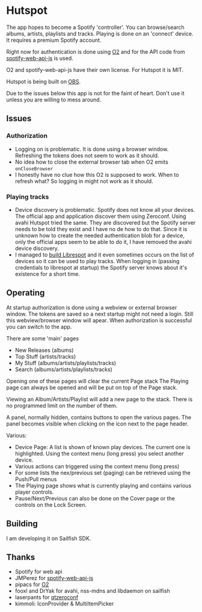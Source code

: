 # Hutspot

The app hopes to become a Spotify 'controller'. You can browse/search albums, artists, playlists and tracks. Playing is done on an 'connect' device. It requires a premium Spotify account.

Right now for authentication is done using [O2](https://github.com/pipacs/o2)
and for the API code from [spotify-web-api-js](https://github.com/JMPerez/spotify-web-api-js) is used.

O2 and spotify-web-api-js have their own license. For Hutspot it is MIT.


Hutspot is being built on [OBS](http://repo.merproject.org/obs/home:/wdehoog:/hutspot/sailfish_latest_armv7hl/).

Due to the issues below this app is not for the faint of heart. Don't use it unless you are willing to mess around.

## Issues

### Authorization
  * Logging on is problematic. It is done using a browser window. Refreshing the tokens does not seem to work as it should.
  * No idea how to close the external browser tab when O2 emits ```onCloseBrowser```
  * I honestly have no clue how this O2 is supposed to work. When to refresh what? So logging in might not work as it should.

### Playing tracks
  * Device discovery is problematic. Spotify does not know all your devices. The official app and application discover them using Zeroconf. Using avahi Hutspot tried the same. They are discovered but the Spotify server needs to be told they exist and I have no de how to do that. Since it is unknown how to create the needed authentication blob for a device, only the official apps seem to be able to do it, I have removed the avahi device discovery.
  * I managed to [build Librespot](https://gist.github.com/wdehoog/d83d75564ebc77a985384950af44ee7c) and it even sometimes occurs on the list of devices so it can be used to play tracks. When logging in (passing credentials to librespot at startup) the Spotify server knows about it's existence for a short time.

## Operating
 
At startup authorization is done using a webview or external browser window. The tokens are saved so a next startup might not need a login. Still this webview/browser window will apear. When authorization is successful you can switch to the app.

There are some 'main' pages

 * New Releases (albums)
 * Top Stuff (artists/tracks)
 * My Stuff (albums/artists/playlists/tracks)
 * Search (albums/artists/playlists/tracks)

Opening one of these pages will clear the current Page stack
The Playing page can always be opened and will be put on top of the Page stack.

Viewing an Album/Artists/Playlist will add a new page to the stack. There is no programmed limit on the number of them.

A panel, normally hidden, contains buttons to open the various pages. The panel becomes visible when clicking on the icon next to the page header.

Various:

 * Device Page: A list is shown of known play devices. The current one is  highlighted. Using the context menu (long press) you select another device.
 * Various actions can triggered  using the context menu (long press)
 * For some lists the nex/previous set (paging) can be retrieved using the Push/Pull menus
 * The Playing page shows what is currently playing and contains various player controls.
 * Pause/Next/Previous can also be done on the Cover page or the controls on the Lock Screen.

## Building
I am developing it on Sailfish SDK. 

## Thanks
 * Spotify for web api
 * JMPerez for [spotify-web-api-js](https://github.com/JMPerez/spotify-web-api-js)
 * pipacs for [O2](https://github.com/pipacs/o2)
 * fooxl and DrYak for avahi, nss-mdns and libdaemon on sailfish
 * laserpants for [qtzeroconf](https://github.com/laserpants/qtzeroconf)
 * kimmoli: IconProvider & MultiItemPicker

